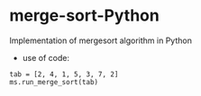 # merge-sort-Python
Implementation of mergesort algorithm in Python

- use of code:
```import mergesort as ms
tab = [2, 4, 1, 5, 3, 7, 2]
ms.run_merge_sort(tab)
```
